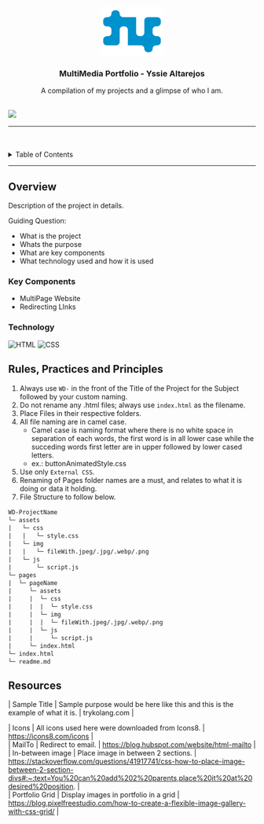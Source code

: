 <a name="readme-top">

<br/>

<br />
<div align="center">
  <a href="https://github.com/zyx-0314/">
  <!-- TODO: If you want to add logo or banner you can add it here -->
    <img src="./assets/img/logo-b-06.png" alt="Y_A" width="130" height="100">
  </a>
<!-- TODO: Change Title to the name of the title of your Project -->
  <h3 align="center">MultiMedia Portfolio - Yssie Altarejos</h3>
</div>
<!-- TODO: Make a short description -->
<div align="center">
  A compilation of my projects and a glimpse of who I am.
</div>

<br />

![](https://visit-counter.vercel.app/counter.png?page=YssieAltarejos/WD-Template-Project)

---

<br />
<br />

<!-- TODO: If you want to add more layers for your readme -->
<details>
  <summary>Table of Contents</summary>
  <ol>
    <li>
      <a href="#overview">Overview</a>
      <ol>
        <li>
          <a href="#key-components">Key Components</a>
        </li>
        <li>
          <a href="#technology">Technology</a>
        </li>
      </ol>
    </li>
    <li>
      <a href="#rule,-practices-and-principles">Rules, Practices and Principles</a>
    </li>
    <li>
      <a href="#resources">Resources</a>
    </li>
  </ol>
</details>

---

## Overview

<!-- TODO: To be changed -->
<!-- The following are just sample -->
Description of the project in details.

Guiding Question:
- What is the project
- Whats the purpose
- What are key components
- What technology used and how it is used

### Key Components
<!-- TODO: List of Key Components -->
<!-- The following are just sample -->
- MultiPage Website
- Redirecting LInks

### Technology
<!-- TODO: List of Technology Used -->
![HTML](https://img.shields.io/badge/HTML-E34F26?style=for-the-badge&logo=html5&logoColor=white)
![CSS](https://img.shields.io/badge/CSS-1572B6?style=for-the-badge&logo=css3&logoColor=white)

## Rules, Practices and Principles
1. Always use `WD-` in the front of the Title of the Project for the Subject followed by your custom naming.
2. Do not rename any .html files; always use `index.html` as the filename.
3. Place Files in their respective folders.
4. All file naming are in camel case.
   - Camel case is naming format where there is no white space in separation of each words, the first word is in all lower case while the succeding words first letter are in upper followed by lower cased letters.
   - ex.: buttonAnimatedStyle.css
5. Use only `External CSS`.
6. Renaming of Pages folder names are a must, and relates to what it is doing or data it holding.
7. File Structure to follow below.

```
WD-ProjectName
└─ assets
|   └─ css
|   |   └─ style.css
|   └─ img
|   |   └─ fileWith.jpeg/.jpg/.webp/.png
|   └─ js
|       └─ script.js
└─ pages
|  └─ pageName
|     └─ assets
|     |  └─ css
|     |  |  └─ style.css
|     |  └─ img
|     |  |  └─ fileWith.jpeg/.jpg/.webp/.png
|     |  └─ js
|     |     └─ script.js
|     └─ index.html
└─ index.html
└─ readme.md
```

## Resources

<!-- TODO: Add References -->
| Sample Title | Sample purpose would be here like this and this is the example of what it is. | trykolang.com |

| Icons | All icons used here were  downloaded from Icons8. | https://icons8.com/icons | <br>
| MailTo | Redirect to email. | https://blog.hubspot.com/website/html-mailto | <br>
| In-between image | Place image in between 2 sections.  | https://stackoverflow.com/questions/41917741/css-how-to-place-image-between-2-section-divs#:~:text=You%20can%20add%202%20parents,place%20it%20at%20desired%20position. | <br>
| Portfolio Grid | Display images in portfolio in a grid | https://blog.pixelfreestudio.com/how-to-create-a-flexible-image-gallery-with-css-grid/ | <br>
